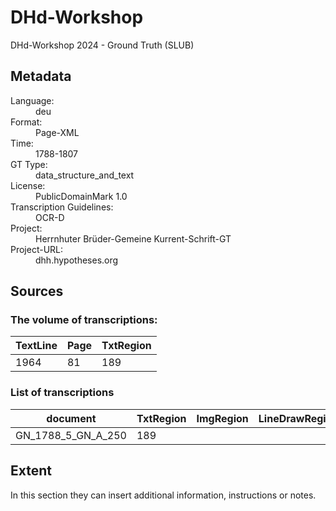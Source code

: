 <div>
   <h1 id="title">DHd-Workshop</h1>
   <p id="paragraph">DHd-Workshop 2024 - Ground Truth (SLUB)</p>
   <h2>Metadata</h2>
   <dl class="grid">
      <dt id="Language">Language:</dt>
      <dd>deu</dd>
      <dt id="Format">Format:</dt>
      <dd>Page-XML</dd>
      <dt id="Time">Time:</dt>
      <dd>1788-1807</dd>
      <dt id="GTT">GT Type:</dt>
      <dd>data_structure_and_text</dd>
      <dt id="License">License:</dt>
      <dd>PublicDomainMark 1.0</dd>
      <dt id="Guidelines">Transcription Guidelines:</dt>
      <dd>OCR-D</dd>
      <dt id="Project">Project:</dt>
      <dd>Herrnhuter Brüder-Gemeine Kurrent-Schrift-GT</dd>
      <dt id="Project-URL">Project-URL:</dt>
      <dd>dhh.hypotheses.org</dd>
   </dl>
   <h2>Sources</h2>
   <h3>The volume of transcriptions:</h3>
   <table id="table_id">
      <thead>
         <tr>
            <th>TextLine</th>
            <th>Page</th>
            <th>TxtRegion</th>
         </tr>
      </thead>
      <tbody>
         <tr>
            <td>1964</td>
            <td>81</td>
            <td>189</td>
         </tr>
      </tbody>
   </table>
   <div id="transcriptions">
      <h3>List of transcriptions</h3>
      <div>
         <table id="table_id" class="display">
            <thead>
               <tr>
                  <th>document</th>
                  <th>TxtRegion</th>
                  <th>ImgRegion</th>
                  <th>LineDrawRegion</th>
                  <th>GraphRegion</th>
                  <th>TabRegion</th>
                  <th>ChartRegion</th>
                  <th>SepRegion</th>
                  <th>MathRegion</th>
                  <th>ChemRegion</th>
                  <th>MusicRegion</th>
                  <th>AdRegion</th>
                  <th>NoiseRegion</th>
                  <th>UnkownRegion</th>
                  <th>CustomRegion</th>
                  <th>TextLine</th>
                  <th>Page</th>
               </tr>
            </thead>
            <tbody>
               <tr>
                  <td>GN_1788_5_GN_A_250</td>
                  <td>189</td>
                  <td/>
                  <td/>
                  <td/>
                  <td/>
                  <td/>
                  <td/>
                  <td/>
                  <td/>
                  <td/>
                  <td/>
                  <td/>
                  <td/>
                  <td/>
                  <td>1964</td>
                  <td>81</td>
               </tr>
            </tbody>
         </table>
      </div>
   </div>
   <div id="extent">
      <h2>Extent</h2>
      <p>
                                In this section they can insert additional information, instructions or notes.
                            </p>
   </div>
</div>
